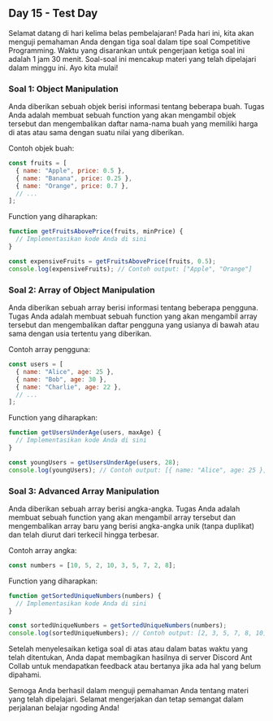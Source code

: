 ## Day 15 - Test Day

Selamat datang di hari kelima belas pembelajaran! Pada hari ini, kita akan menguji pemahaman Anda dengan tiga soal dalam tipe soal Competitive Programming. Waktu yang disarankan untuk pengerjaan ketiga soal ini adalah 1 jam 30 menit. Soal-soal ini mencakup materi yang telah dipelajari dalam minggu ini. Ayo kita mulai!

### Soal 1: Object Manipulation

Anda diberikan sebuah objek berisi informasi tentang beberapa buah. Tugas Anda adalah membuat sebuah function yang akan mengambil objek tersebut dan mengembalikan daftar nama-nama buah yang memiliki harga di atas atau sama dengan suatu nilai yang diberikan.

Contoh objek buah:
```javascript
const fruits = [
  { name: "Apple", price: 0.5 },
  { name: "Banana", price: 0.25 },
  { name: "Orange", price: 0.7 },
  // ...
];
```

Function yang diharapkan:
```javascript
function getFruitsAbovePrice(fruits, minPrice) {
  // Implementasikan kode Anda di sini
}

const expensiveFruits = getFruitsAbovePrice(fruits, 0.5);
console.log(expensiveFruits); // Contoh output: ["Apple", "Orange"]
```

### Soal 2: Array of Object Manipulation

Anda diberikan sebuah array berisi informasi tentang beberapa pengguna. Tugas Anda adalah membuat sebuah function yang akan mengambil array tersebut dan mengembalikan daftar pengguna yang usianya di bawah atau sama dengan usia tertentu yang diberikan.

Contoh array pengguna:
```javascript
const users = [
  { name: "Alice", age: 25 },
  { name: "Bob", age: 30 },
  { name: "Charlie", age: 22 },
  // ...
];
```

Function yang diharapkan:
```javascript
function getUsersUnderAge(users, maxAge) {
  // Implementasikan kode Anda di sini
}

const youngUsers = getUsersUnderAge(users, 28);
console.log(youngUsers); // Contoh output: [{ name: "Alice", age: 25 }, { name: "Charlie", age: 22 }]
```

### Soal 3: Advanced Array Manipulation

Anda diberikan sebuah array berisi angka-angka. Tugas Anda adalah membuat sebuah function yang akan mengambil array tersebut dan mengembalikan array baru yang berisi angka-angka unik (tanpa duplikat) dan telah diurut dari terkecil hingga terbesar.

Contoh array angka:
```javascript
const numbers = [10, 5, 2, 10, 3, 5, 7, 2, 8];
```

Function yang diharapkan:
```javascript
function getSortedUniqueNumbers(numbers) {
  // Implementasikan kode Anda di sini
}

const sortedUniqueNumbers = getSortedUniqueNumbers(numbers);
console.log(sortedUniqueNumbers); // Contoh output: [2, 3, 5, 7, 8, 10]
```

Setelah menyelesaikan ketiga soal di atas atau dalam batas waktu yang telah ditentukan, Anda dapat membagikan hasilnya di server Discord Ant Collab untuk mendapatkan feedback atau bertanya jika ada hal yang belum dipahami.

Semoga Anda berhasil dalam menguji pemahaman Anda tentang materi yang telah dipelajari. Selamat mengerjakan dan tetap semangat dalam perjalanan belajar ngoding Anda!